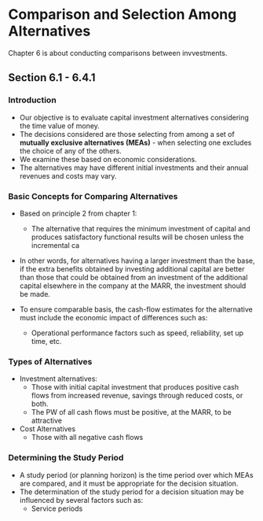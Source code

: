 # Comparison and Selection Among Alternatives

Chapter 6 is about conducting comparisons between invvestments.

## Section 6.1 - 6.4.1

### Introduction
- Our objective is to evaluate capital investment alternatives considering the time value of money.
- The decisions considered are those selecting from among a set of **mutually exclusive alternatives (MEAs)** - when selecting one excludes the choice of any of the others.
- We examine these based on economic considerations.
- The alternatives may have different initial investments and their annual revenues and costs may vary.

### Basic Concepts for Comparing Alternatives
- Based on principle 2 from chapter 1:
	- The alternative that requires the minimum investment of capital and produces satisfactory functional results will be chosen unless the incremental ca

- In other words, for alternatives having a larger investment than the base, if the extra benefits obtained by investing additional capital are better than those that could be obtained from an investment of the additional capital elsewhere in the company at the MARR, the investment should be made.

- To ensure comparable basis, the cash-flow estimates for the alternative must include the economic impact of differences such as:
	- Operational performance factors such as speed, reliability, set up time, etc.


### Types of Alternatives
- Investment alternatives:
	- Those with initial capital investment that produces positive cash flows from increased revenue, savings through reduced costs, or both.
	- The PW of all cash flows must be positive, at the MARR, to be attractive
- Cost Alternatives
	- Those with all negative cash flows 


### Determining the Study Period
- A study period (or planning horizon) is the time period over which MEAs are compared, and it must be appropriate for the decision situation.
- The determination of the study period for a decision situation may be influenced by several factors such as:
	- Service periods


